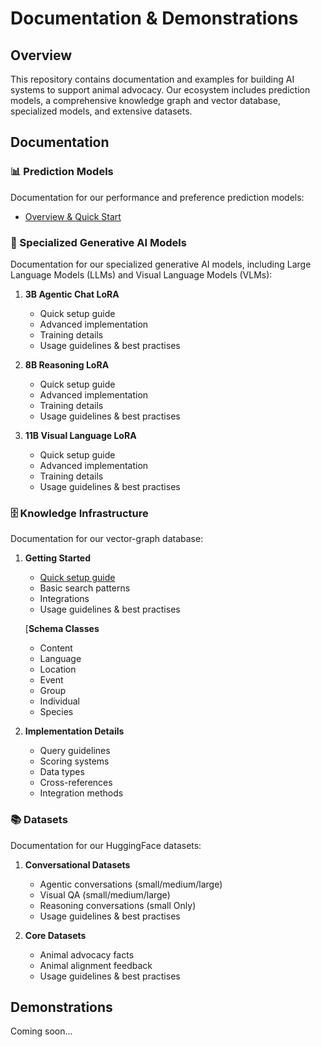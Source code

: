 # Documentation & Demonstrations

## Overview
This repository contains documentation and examples for building AI systems to support animal advocacy. Our ecosystem includes prediction models, a comprehensive knowledge graph and vector database, specialized models, and extensive datasets.

## Documentation

### 📊 Prediction Models
Documentation for our performance and preference prediction models:

- [Overview & Quick Start](Predictions/README.md)

### 🤖 Specialized Generative AI Models
Documentation for our specialized generative AI models, including Large Language Models (LLMs) and Visual Language Models (VLMs):

1. **3B Agentic Chat LoRA**
   - Quick setup guide
   - Advanced implementation
   - Training details
   - Usage guidelines & best practises

2. **8B Reasoning LoRA**
   - Quick setup guide
   - Advanced implementation
   - Training details
   - Usage guidelines & best practises

3. **11B Visual Language LoRA**
   - Quick setup guide
   - Advanced implementation
   - Training details
   - Usage guidelines & best practises

### 🗄️ Knowledge Infrastructure
Documentation for our vector-graph database:

1. **Getting Started**
   - [Quick setup guide](Knowledge/README.md)
   - Basic search patterns
   - Integrations
   - Usage guidelines & best practises

   [**Schema Classes**
   - Content
   - Language
   - Location
   - Event
   - Group
   - Individual
   - Species

3. **Implementation Details**
   - Query guidelines
   - Scoring systems
   - Data types
   - Cross-references
   - Integration methods

### 📚 Datasets
Documentation for our HuggingFace datasets:

1. **Conversational Datasets**
   - Agentic conversations (small/medium/large)
   - Visual QA (small/medium/large)
   - Reasoning conversations (small Only)
   - Usage guidelines & best practises

3. **Core Datasets**
   - Animal advocacy facts
   - Animal alignment feedback
   - Usage guidelines & best practises

## Demonstrations

Coming soon...
